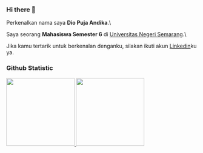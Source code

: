 ### Hi there 👋

Perkenalkan nama saya **Dio Puja Andika**.\

Saya seorang **Mahasiswa Semester 6** di [Universitas Negeri Semarang](https://unnes.ac.id/).\

Jika kamu tertarik untuk berkenalan denganku, silakan ikuti akun [Linkedin](https://www.linkedin.com/in/dio-puja-andika/)ku ya.

### Github Statistic
<p align="left">
<a href="https://github.com/dpandika">
  <img height="180em" src="https://github-readme-stats-eight-theta.vercel.app/api?username=dpandika&show_icons=true&theme=midnight-purple&include_all_commits=true&count_private=true"/>
  <img height="180em" src="https://github-readme-stats-eight-theta.vercel.app/api/top-langs/?username=dpandika&layout=compact&langs_count=8&theme=midnight-purple"/>
</a>
</p>

<!--
**Dpandika/dpandika** is a ✨ _special_ ✨ repository because its `README.md` (this file) appears on your GitHub profile.
theme: algolia (https://gprm.itsvg.in/)
Here are some ideas to get you started:

- 🔭 I’m currently working on ...
- 🌱 I’m currently learning ...
- 👯 I’m looking to collaborate on ...
- 🤔 I’m looking for help with ...
- 💬 Ask me about ...
- 📫 How to reach me: ...
- 😄 Pronouns: ...
- ⚡ Fun fact: ...
-->
